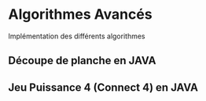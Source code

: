 # Algorithmes Avancés
Implémentation des différents algorithmes
## Découpe de planche en JAVA
## Jeu Puissance 4 (Connect 4) en JAVA